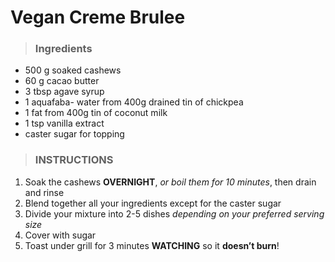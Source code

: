 # Vegan Creme Brulee

> ### Ingredients

- 500 g soaked cashews
- 60 g cacao butter
- 3 tbsp agave syrup
- 1 aquafaba- water from 400g drained tin of chickpea
- 1 fat from 400g tin of coconut milk
- 1 tsp vanilla extract
- caster sugar for topping

> ### INSTRUCTIONS

1. Soak the cashews **OVERNIGHT**, _or boil them for 10 minutes_, then drain and rinse
2. Blend together all your ingredients except for the caster sugar
3. Divide your mixture into 2-5 dishes _depending on your preferred serving size_
4. Cover with sugar
5. Toast under grill for 3 minutes **WATCHING** so it **doesn’t burn**!
